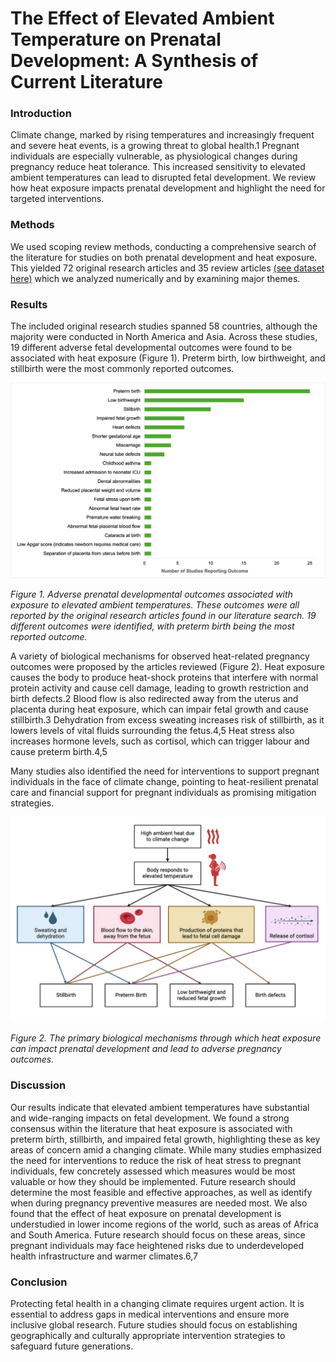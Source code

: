 # The Effect of Elevated Ambient Temperature on Prenatal Development: A Synthesis of Current Literature

### Introduction
Climate change, marked by rising temperatures and increasingly frequent and severe heat events, is a growing threat to global health.1 Pregnant individuals are especially vulnerable, as physiological changes during pregnancy reduce heat tolerance. This increased sensitivity to elevated ambient temperatures can lead to disrupted fetal development. We review how heat exposure impacts prenatal development and highlight the need for targeted interventions.


### Methods
We used scoping review methods, conducting a comprehensive search of the literature for studies on both prenatal development and heat exposure. This yielded 72 original research articles and 35 review articles [(see dataset here)](106ReferenceList.md) which we analyzed numerically and by examining major themes. 

### Results
The included original research studies spanned 58 countries, although the majority were conducted in North America and Asia. Across these studies, 19 different adverse fetal developmental outcomes were found to be associated with heat exposure (Figure 1). Preterm birth, low birthweight, and stillbirth were the most commonly reported outcomes.

<img src="Execsumm_bargraph.png" alt="Bar graph" width="800"/>

*Figure 1. Adverse prenatal developmental outcomes associated with exposure to elevated ambient temperatures. These outcomes were all reported by the original research articles found in our literature search. 19 different outcomes were identified, with preterm birth being the most reported outcome.*

A variety of biological mechanisms for observed heat-related pregnancy outcomes were proposed by the articles reviewed (Figure 2). Heat exposure causes the body to produce heat-shock proteins that interfere with normal protein activity and cause cell damage, leading to growth restriction and birth defects.2 Blood flow is also redirected away from the uterus and placenta during heat exposure, which can impair fetal growth and cause stillbirth.3 Dehydration from excess sweating increases risk of stillbirth, as it lowers levels of vital fluids surrounding the fetus.4,5 Heat stress also increases hormone levels, such as cortisol, which can trigger labour and cause preterm birth.4,5

Many studies also identified the need for interventions to support pregnant individuals in the face of climate change, pointing to heat-resilient prenatal care and financial support for pregnant individuals as promising mitigation strategies. 

<img src="Execsumm_flowchart.jpeg" alt="Flow chart" width="800"/>

*Figure 2. The primary biological mechanisms through which heat exposure can impact prenatal development and lead to adverse pregnancy outcomes.*

### Discussion
Our results indicate that elevated ambient temperatures have substantial and wide-ranging impacts on fetal development. We found a strong consensus within the literature that heat exposure is associated with preterm birth, stillbirth, and impaired fetal growth, highlighting these as key areas of concern amid a changing climate. While many studies emphasized the need for interventions to reduce the risk of heat stress to pregnant individuals, few concretely assessed which measures would be most valuable or how they should be implemented. Future research should determine the most feasible and effective approaches, as well as identify when during pregnancy preventive measures are needed most. We also found that the effect of heat exposure on prenatal development is understudied in lower income regions of the world, such as areas of Africa and South America. Future research should focus on these areas, since pregnant individuals may face heightened risks due to underdeveloped health infrastructure and warmer climates.6,7

### Conclusion
Protecting fetal health in a changing climate requires urgent action. It is essential to address gaps in medical interventions and ensure more inclusive global research. Future studies should focus on establishing geographically and culturally appropriate intervention strategies to safeguard future generations.




